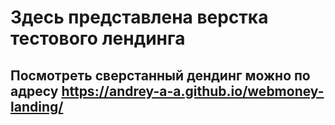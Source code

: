 # Здесь представлена верстка тестового лендинга 
## Посмотреть сверстанный дендинг можно по адресу https://andrey-a-a.github.io/webmoney-landing/
